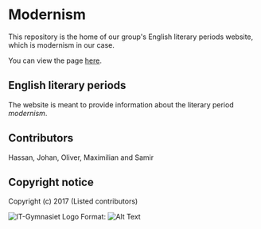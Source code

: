 # Modernism
This repository is the home of our group's English literary periods website, which is modernism in our case.

You can view the page [here](https://devmaximilian.github.io/modernism/).

## English literary periods
The website is meant to provide information about the literary period *modernism*.

## Contributors
Hassan, Johan, Oliver, Maximilian and Samir

## Copyright notice
Copyright (c) 2017 (Listed contributors)

![IT-Gymnasiet Logo](http://weloveitg.se/header-logo.jpg)
Format: ![Alt Text](url)